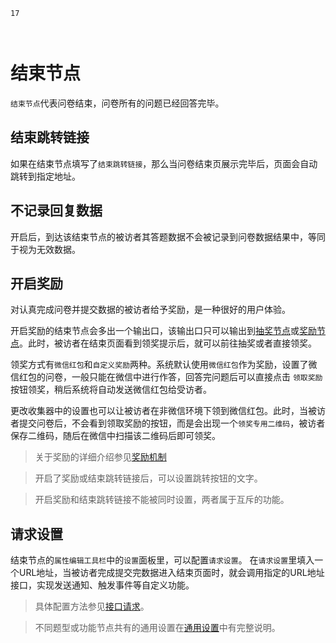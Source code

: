 ```index
17
```

```tag

```

```summary

```
# 结束节点

`结束节点`代表问卷结束，问卷所有的问题已经回答完毕。

## 结束跳转链接
如果在结束节点填写了`结束跳转链接`，那么当问卷结束页展示完毕后，页面会自动跳转到指定地址。

## 不记录回复数据
开启后，到达该结束节点的被访者其答题数据不会被记录到问卷数据结果中，等同于视为无效数据。

## 开启奖励
对认真完成问卷并提交数据的被访者给予奖励，是一种很好的用户体验。

开启奖励的结束节点会多出一个输出口，该输出口只可以输出到[抽奖节点](../toolsNodes/06lottery.md)或[奖励节点](../toolsNodes/07reward.md)。此时，被访者在结束页面看到领奖提示后，就可以前往抽奖或者直接领奖。

领奖方式有`微信红包`和`自定义奖励`两种。系统默认使用`微信红包`作为奖励，设置了微信红包的问卷，一般只能在微信中进行作答，回答完问题后可以直接点击 `领取奖励`按钮领奖，稍后系统将自动发送微信红包给受访者。

更改收集器中的设置也可以让被访者在非微信环境下领到微信红包。此时，当被访者提交问卷后，不会看到领取奖励的按钮，而是会出现一个`领奖专用二维码`，被访者保存二维码，随后在微信中扫描该二维码后即可领奖。

> 关于奖励的详细介绍参见[奖励机制](../../17advancedFunction/03rewardAndLottery.md)

> 开启了奖励或结束跳转链接后，可以设置跳转按钮的文字。

> 开启奖励和结束跳转链接不能被同时设置，两者属于互斥的功能。

## 请求设置
结束节点的`属性编辑工具栏`中的`设置`面板里，可以配置`请求设置`。
在`请求设置`里填入一个URL地址，当被访者完成提交完数据进入结束页面时，就会调用指定的URL地址接口，实现发送通知、触发事件等自定义功能。

> 具体配置方法参见[接口请求](../../14customValidation/02requestValidation.md)。

> 不同题型或功能节点共有的通用设置在[通用设置](../../11nodeSettings/concept.md)中有完整说明。
